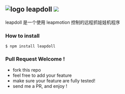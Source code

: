 ![logo](http://ww1.sinaimg.cn/large/61ff0de3gw1e7u33d58v3j201e01e3ya.jpg) leapdoll ![](https://badge.fury.io/js/leapdoll.png)
---

leapdoll 是一个使用 leapmotion 控制的远程抓娃娃机程序

### How to install

````
$ npm install leapdoll
````

### Pull Request Welcome !

- fork this repo
- feel free to add your feature
- make sure your feature are fully tested!
- send me a PR, and enjoy !